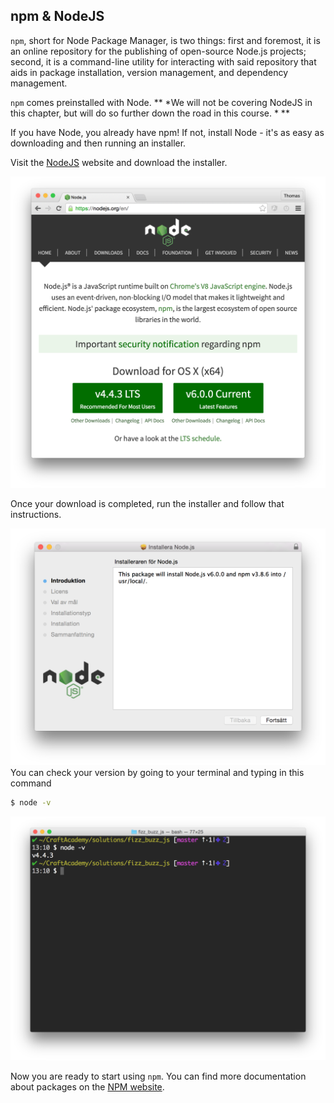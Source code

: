 ## npm & NodeJS

`npm`, short for Node Package Manager, is two things: first and foremost, it is an online repository for the publishing of open-source Node.js projects; second, it is a command-line utility for interacting with said repository that aids in package installation, version management, and dependency management. 

`npm` comes preinstalled with Node. ** *We will not be covering NodeJS in this chapter, but will do so further down the road in this course. * **

If you have Node, you already have npm! If not, install Node - it's as easy as downloading and then running an installer.

Visit the [NodeJS](https://nodejs.org/en/) website and download the installer.

![](/images/node_js_website.png)

Once your download is completed, run the installer and follow that instructions. 

![](/images/node_js_install_dialog.png)
You can check your version by going to your terminal and typing in this command 
```bash
$ node -v
```
![](/images/node_js_version_right.png)

Now you are ready to start using `npm`. You can find more documentation about packages on the [NPM website](https://www.npmjs.com/npm/open-source). 




